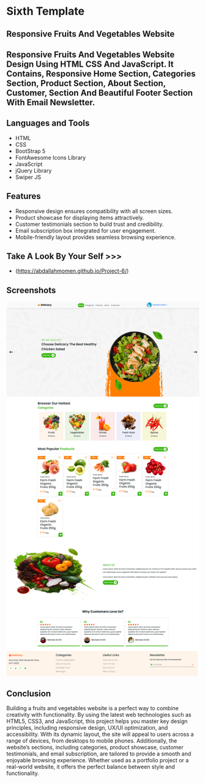 # Sixth Template

## Responsive Fruits And Vegetables Website

## Responsive Fruits And Vegetables Website Design Using HTML CSS And JavaScript. It Contains, Responsive Home Section, Categories Section, Product Section, About Section, Customer, Section And Beautiful Footer Section With Email Newsletter.

## Languages and Tools

- HTML
- CSS
- BootStrap 5
- FontAwesome Icons Library
- JavaScript
- jQuery Library
- Swiper JS

## Features

- Responsive design ensures compatibility with all screen sizes.
- Product showcase for displaying items attractively.
- Customer testimonials section to build trust and credibility.
- Email subscription box integrated for user engagement.
- Mobile-friendly layout provides seamless browsing experience.

## Take A Look By Your Self >>>

- (https://abdallahmomen.github.io/Project-6/)

## Screenshots

![App Screenshot](https://github.com/AbdallahMoMen/Project-6/blob/main/preview.png)

## Conclusion

Building a fruits and vegetables website is a perfect way to combine creativity with functionality. By using the latest web technologies such as HTML5, CSS3, and JavaScript, this project helps you master key design principles, including responsive design, UX/UI optimization, and accessibility. With its dynamic layout, the site will appeal to users across a range of devices, from desktops to mobile phones. Additionally, the website’s sections, including categories, product showcase, customer testimonials, and email subscription, are tailored to provide a smooth and enjoyable browsing experience. Whether used as a portfolio project or a real-world website, it offers the perfect balance between style and functionality.
